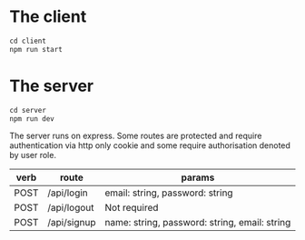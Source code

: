 # The client

```javascript
cd client
npm run start
```


# The server

```javascript
cd server
npm run dev
```

The server runs on express. Some routes are protected and require authentication via http only cookie and some require authorisation denoted by user role. 

| verb | route | params |
|------|-------|--------|
| POST | /api/login | email: string, password: string |
| POST | /api/logout | Not required|
| POST | /api/signup | name: string, password: string, email: string |


